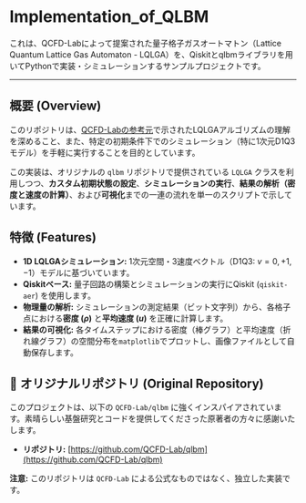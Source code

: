 # Implementation_of_QLBM

これは、QCFD-Labによって提案された量子格子ガスオートマトン（Lattice Quantum Lattice Gas Automaton - LQLGA）を、Qiskitとqlbmライブラリを用いてPythonで実装・シミュレーションするサンプルプロジェクトです。

---

## 概要 (Overview)

このリポジトリは、[QCFD-Labの参考元](https://github.com/QCFD-Lab/qlbm)で示されたLQLGAアルゴリズムの理解を深めること、また、特定の初期条件下でのシミュレーション（特に1次元D1Q3モデル）を手軽に実行することを目的としています。

この実装は、オリジナルの `qlbm` リポジトリで提供されている `LQLGA` クラスを利用しつつ、**カスタム初期状態の設定**、**シミュレーションの実行**、**結果の解析（密度と速度の計算）**、および**可視化**までの一連の流れを単一のスクリプトで示しています。

## 特徴 (Features)

* **1D LQLGAシミュレーション:** 1次元空間・3速度ベクトル（D1Q3: $v=0, +1, -1$）モデルに基づいています。
* **Qiskitベース:** 量子回路の構築とシミュレーションの実行にQiskit (`qiskit-aer`) を使用します。
* **物理量の解析:** シミュレーションの測定結果（ビット文字列）から、各格子点における**密度 ($\rho$)** と**平均速度 ($u$)** を正確に計算します。
* **結果の可視化:** 各タイムステップにおける密度（棒グラフ）と平均速度（折れ線グラフ）の空間分布を`matplotlib`でプロットし、画像ファイルとして自動保存します。

## 🧬 オリジナルリポジトリ (Original Repository)

このプロジェクトは、以下の `QCFD-Lab/qlbm` に強くインスパイアされています。素晴らしい基盤研究とコードを提供してくださった原著者の方々に感謝いたします。

* **リポジトリ:** [https://github.com/QCFD-Lab/qlbm](https://github.com/QCFD-Lab/qlbm)

**注意:** このリポジトリは `QCFD-Lab` による公式なものではなく、独立した実装です。
